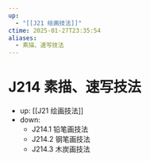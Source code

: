 ```yaml
---
up:
  - "[[J21 绘画技法]]"
ctime: 2025-01-27T23:35:54
aliases:
  - 素描、速写技法
---
```


# J214 素描、速写技法

- up: [[J21 绘画技法]]
- down:	
	- J214.1 铅笔画技法
	- J214.2 钢笔画技法
	- J214.3 木炭画技法
	
